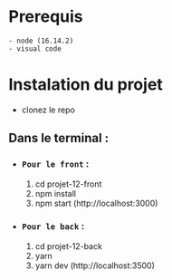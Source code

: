 # Prerequis
    - node (16.14.2)
    - visual code
# Instalation du projet
- clonez le repo
## Dans le terminal :
 - ### `Pour le front` :
    1. cd projet-12-front
    2. npm install
    3. npm start (http://localhost:3000)
- ### `Pour le back` :
    1. cd projet-12-back
    2. yarn
    3. yarn dev (http://localhost:3500)
